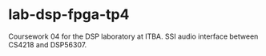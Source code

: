 # lab-dsp-fpga-tp4
Coursework 04 for the DSP laboratory at ITBA. SSI audio interface between CS4218 and DSP56307.
